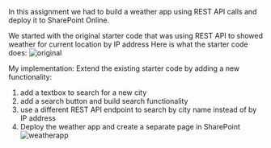 In this assignment we had to build a weather app using REST API calls and deploy it to SharePoint Online. 

We started with the original starter code that was using REST API to showed weather for current location by IP address
Here is what the starter code does:
![original](https://user-images.githubusercontent.com/14170402/40952717-a3b40062-6839-11e8-83a8-72f8057845db.gif)

My implementation: 
Extend the existing starter code by adding a new functionality: 
1. add a textbox to search for a new city 
2. add a search button and build search functionality
3. use a different REST API endpoint to search by city name instead of by IP address
4. Deploy the weather app and create a separate page in SharePoint
![weatherapp](https://user-images.githubusercontent.com/14170402/40952719-a92241da-6839-11e8-9348-f69109b5b7f6.gif)
